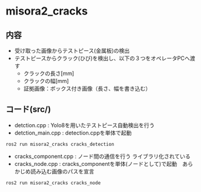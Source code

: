 # misora2_cracks
## 内容
 - 受け取った画像からテストピース(金属板)の検出
 - テストピースからクラック(ひび)を検出し、以下の３つをオペレータPCへ渡す
    - クラックの長さ[mm]
    - クラックの幅[mm]
    - 証拠画像：ボックス付き画像（長さ、幅を書き込む）

## コード(src/)
 - detction.cpp : Yolo8を用いたテストピース自動検出を行う
 - detction_main.cpp : detection.cppを単体で起動
 ~~~bash!
 ros2 run misora2_cracks cracks_detection
 ~~~
 - cracks_component.cpp : ノード間の通信を行う ライブラリ化されている
 - cracks_node.cpp : cracks_componentを単体(ノードとして)で起動　あらかじめ読み込む画像のパスを宣言
 ~~~bash!
 ros2 run misora2_cracks cracks_node
 ~~~